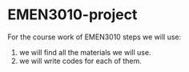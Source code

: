 # EMEN3010-project
For the course work of EMEN3010
steps we will use:
  1. we will find all the materials we will use.
  2. we will write codes for each of them.
